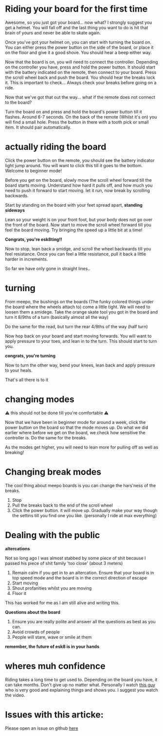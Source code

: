 # Riding your board for the first time
Awesome, so you just got your board... now what?
I strongly suggest you get a helmet. You will fall off and the last thing you want to do is hit that brain of yours and never be able to skate again.

Once you've got your helmet on, you can start with turning the board on. You can either press the power button on the side of the board, or place it on the floor and give it a good shove. You should hear a beep either way.

Now that the board is on, you will need to connect the controller. Depending on the controller you have, press and hold the power button. It should start with the battery indicated on the remote, then connect to your board. Press the scroll wheel back and push the board. You should hear the breaks lock it. This is important to check... Always check your breaks before going on a ride.

Now that we've got that out the way...  what if the remote does not connect to the board? 

Turn the board on and press and hold the board's power button till it flashes. Around 6-7 seconds.
On the back of the remote (Whilst it's on) you will find a small hole. Press the button in there with a tooth pick or small item. It should pair automatically.

# actually riding the board

Click the power button on the remote, you should see the battery indicator light jump around. You will want to click this till it goes to the bottom.
Welcome to beginner mode!

Before you get on the board, slowly move the scroll wheel forward till the board starts moving. Understand how hard it pulls off, and how much you need to push it forward to start moving. let it run, now break by scrolling backwards.

Start by standing on the board with your feet spread apart, **standing sideways**

Lean so your weight is on your front foot, but your body does not go over the front of the board. Now start to move the scroll wheel forward till you feel the board moving. Try bringing the speed up a little bit at a time! 

**Congrats, you're esk8ting!!**

Now to stop, lean back a smidge, and scroll the wheel backwards till you feel resistance. Once you can feel a little resistance, pull it back a little harder in increments.

So far we have only gone in straight lines..

# turning
From meepo, the bushings on the boards (The funky colored things under the board where the wheels attach to) come a little tight. We will need to loosen them a smidege. Take the orange skate tool you got in the board and turn it 8/9ths of a turn (basically almost all the way)

Do the same for the read, but turn the rear 4/8ths of the way (half turn)

Now hop back on your board and start moving forwards. You will want to apply pressure to your toes, and lean in to the turn. This should start to turn you. 

**congrats, you're turning**

Now to turn the other way, bend your knees, lean back and apply pressure to your heals.

That's all there is to it

# changing modes

⚠️ this should not be done till you're comfortable ⚠️ 

Now that we have been in beginner mode for around a week, click the power button on the board so that the mode moves up. Do what we did earlier where before we get on the board, we check how sensitive the controller is. Do the same for the breaks.

As the modes get higher, you will need to lean more for pulling off as well as breaking!

# Changing break modes

The cool thing about meepo boards is you can change the hars'ness of the breaks.
 1. Stop
 2. Pull the breaks back to the end of the scroll wheel
 3. Click the power button. it will move up. Gradually make your way though the settins till you find one you like. (personally I ride at max everything)

# Dealing with the public
**altercations**

 Not so long ago I was almost stabbed by some piece of shit because I passed his piece of shit family 'too close' (about 3 meters)

 1. Remain calm if you get in to an altercation. Ensure that your board is in top speed mode and the board is in the correct direction of escape
 2. Start moving
 3. Shout profanities whilst you are moving
 4. Floor it

 This has worked for me as I am still alive and writing this.

 **Questions about the board**
 1. Ensure you are really polite and answer all the questions as best as you can. 
 2. Avoid crowds of people
 3. People will stare, wave or smile at them

 **remember, the future of esk8 is in your hands**



# wheres muh confidence
Riding takes a long time to get used to. Depending on the board you have, it can take months. Don't give up no matter what.
Personally I watch [this guy](https://www.youtube.com/watch?v=b3yG8NWXQQE) who is very good and explaining things and shows you. I suggest you watch the video.

# Issues with this articke:
Please open an issue on github [here](https://github.com/userbradley/meepoboards/blob/master/wiki/riding.md)